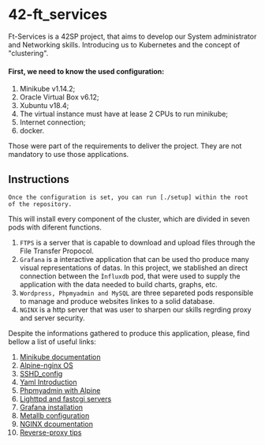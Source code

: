 # 42-ft_services

Ft-Services is a 42SP project, that aims to develop our System administrator and Networking skills.
Introducing us to Kubernetes and the concept of "clustering".

#### First, we need to know the used configuration:

1. Minikube v1.14.2;
1. Oracle Virtual Box v6.12;
1. Xubuntu v18.4;
1. The virtual instance must have at lease 2 CPUs to run minikube;
1. Internet connection;
1. docker.

Those were part of the requirements to deliver the project. They are not mandatory to use those applications.

## Instructions

```
Once the configuration is set, you can run [./setup] within the root of the repository.

````
This will install every component of the cluster, which are divided in seven pods with diferent functions.
1. ``FTPS`` is a server that is capable to download and upload files through the File Transfer Propocol.
2. ``Grafana`` is a interactive application that can be used tho produce many visual representations of datas. In this project, we stablished an direct connection between the ``Ìnfluxdb`` pod, that were used to supply the application with the data needed to build charts, graphs, etc.
3. ``Wordpress, Phpmyadmin and MySQL`` are three separeted pods responsible to manage and produce websites linkes to a solid database.
4. ``NGINX`` is a http server that was user to sharpen our skills regrding proxy and server security.

Despite the informations gathered to produce this application, please, find bellow a list of useful links:

1. [Minikube documentation](https://kubernetes.io/docs/tasks/tools/install-minikube/)
1. [Alpine-nginx OS](https://wiki.alpinelinux.org/wiki/Nginx)
1. [SSHD_config](https://linux.die.net/man/5/sshd_config)
1. [Yaml Introduction](https://medium.com/@akio.miyake/introdu%C3%A7%C3%A3o-b%C3%A1sica-ao-yaml-para-ansiosos-2ac4f91a4443)
1. [Phpmyadmin with Alpine](https://wiki.alpinelinux.org/wiki/PhpMyAdmin)
1. [Lighttpd and fastcgi servers](https://wiki.archlinux.org/index.php/Lighttpd)
1. [Grafana installation](https://opeservices.com.br/grafana)
1. [Metallb configuration](https://medium.com/@shoaib_masood/metallb-network-loadbalancer-minikube-335d846dfdbe)
1. [NGINX dcoumentation](https://docs.nginx.com/nginx/admin-guide/web-server/reverse-proxy/)
1. [Reverse-proxy tips](https://linuxize.com/post/nginx-reverse-proxy/#common-nginx-reverse-proxy-options)
